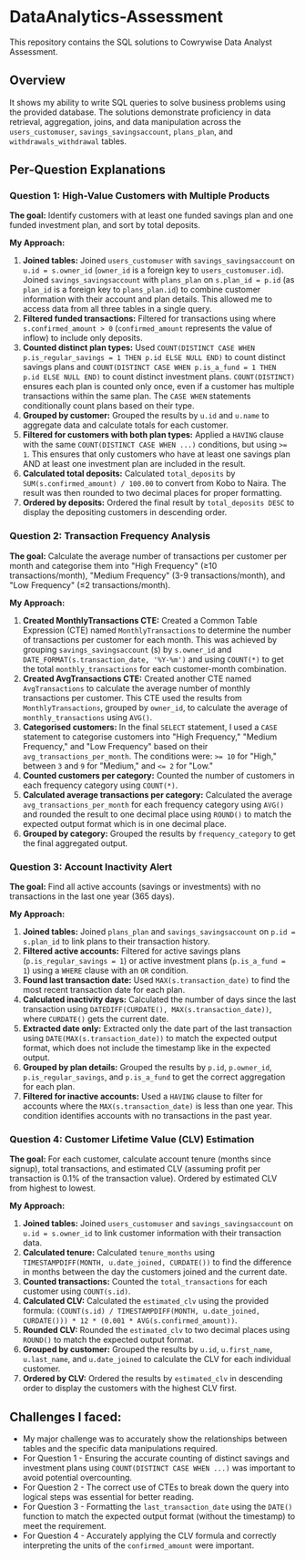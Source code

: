 # DataAnalytics-Assessment
This repository contains the SQL solutions to Cowrywise Data Analyst Assessment.

## Overview
It shows my ability to write SQL queries to solve business problems using the provided database. The solutions demonstrate proficiency in data retrieval, aggregation, joins, and data manipulation across the `users_customuser`, `savings_savingsaccount`, `plans_plan`, and `withdrawals_withdrawal` tables.

## Per-Question Explanations

### Question 1: High-Value Customers with Multiple Products

**The goal:** Identify customers with at least one funded savings plan and one funded investment plan, and sort by total deposits.

**My Approach:**

1.  **Joined tables:** Joined `users_customuser` with `savings_savingsaccount` on `u.id = s.owner_id` (`owner_id` is a foreign key to `users_customuser.id`). Joined `savings_savingsaccount` with `plans_plan` on `s.plan_id = p.id` (as `plan_id` is a foreign key to `plans_plan.id`) to combine customer information with their account and plan details. This allowed me to access data from all three tables in a single query.
2.  **Filtered funded transactions:** Filtered for transactions using where `s.confirmed_amount > 0` (`confirmed_amount` represents the value of inflow) to include only deposits.
3.  **Counted distinct plan types:** Used `COUNT(DISTINCT CASE WHEN p.is_regular_savings = 1 THEN p.id ELSE NULL END)` to count distinct savings plans and `COUNT(DISTINCT CASE WHEN p.is_a_fund = 1 THEN p.id ELSE NULL END)` to count distinct investment plans. `COUNT(DISTINCT)` ensures each plan is counted only once, even if a customer has multiple transactions within the same plan. The `CASE WHEN` statements conditionally count plans based on their type.
4.  **Grouped by customer:** Grouped the results by `u.id` and  `u.name` to aggregate data and calculate totals for each customer.
5.  **Filtered for customers with both plan types:** Applied a `HAVING` clause with the same `COUNT(DISTINCT CASE WHEN ...)` conditions, but using `>= 1`. This ensures that only customers who have at least one savings plan AND at least one investment plan are included in the result.
6.  **Calculated total deposits:** Calculated `total_deposits` by `SUM(s.confirmed_amount) / 100.00` to convert from Kobo to Naira. The result was then rounded to two decimal places for proper formatting.
7.  **Ordered by deposits:** Ordered the final result by `total_deposits DESC` to display the depositing customers in descending order.

### Question 2: Transaction Frequency Analysis

**The goal:** Calculate the average number of transactions per customer per month and categorise them into "High Frequency" (≥10 transactions/month), "Medium Frequency" (3-9 transactions/month), and "Low Frequency" (≤2 transactions/month).

**My Approach:**

1.  **Created MonthlyTransactions CTE:** Created a Common Table Expression (CTE) named `MonthlyTransactions` to determine the number of transactions per customer for each month. This was achieved by grouping `savings_savingsaccount` (s) by `s.owner_id` and `DATE_FORMAT(s.transaction_date, '%Y-%m')` and using `COUNT(*)` to get the total `monthly_transactions` for each customer-month combination.
2.  **Created AvgTransactions CTE:** Created another CTE named `AvgTransactions` to calculate the average number of monthly transactions per customer. This CTE used the results from `MonthlyTransactions`, grouped by `owner_id`, to calculate the average of `monthly_transactions` using `AVG()`.
3.  **Categorised customers:** In the final `SELECT` statement, I used a `CASE` statement to categorise customers into "High Frequency," "Medium Frequency," and "Low Frequency" based on their `avg_transactions_per_month`. The conditions were: `>= 10` for "High," between `3` and `9` for "Medium," and `<= 2` for "Low."
4.  **Counted customers per category:** Counted the number of customers in each frequency category using `COUNT(*)`.
5.  **Calculated average transactions per category:** Calculated the average `avg_transactions_per_month` for each frequency category using `AVG()` and rounded the result to one decimal place using `ROUND()` to match the expected output format which is in one decimal place.
6.  **Grouped by category:** Grouped the results by `frequency_category` to get the final aggregated output.

### Question 3: Account Inactivity Alert

**The goal:** Find all active accounts (savings or investments) with no transactions in the last one year (365 days).

**My Approach:**

1.  **Joined tables:** Joined `plans_plan` and `savings_savingsaccount` on `p.id = s.plan_id` to link plans to their transaction history.
2.  **Filtered active accounts:** Filtered for active savings plans (`p.is_regular_savings = 1`) or active investment plans (`p.is_a_fund = 1`) using a `WHERE` clause with an `OR` condition.
3.  **Found last transaction date:** Used `MAX(s.transaction_date)` to find the most recent transaction date for each plan.
4.  **Calculated inactivity days:** Calculated the number of days since the last transaction using `DATEDIFF(CURDATE(), MAX(s.transaction_date))`, where `CURDATE()` gets the current date.
5.  **Extracted date only:** Extracted only the date part of the last transaction using `DATE(MAX(s.transaction_date))` to match the expected output format, which does not include the timestamp like in the expected output.
6.  **Grouped by plan details:** Grouped the results by `p.id`, `p.owner_id`, `p.is_regular_savings`, and `p.is_a_fund` to get the correct aggregation for each plan.
7.  **Filtered for inactive accounts:** Used a `HAVING` clause to filter for accounts where the `MAX(s.transaction_date)` is less than one year. This condition identifies accounts with no transactions in the past year.

### Question 4: Customer Lifetime Value (CLV) Estimation

**The goal:** For each customer, calculate account tenure (months since signup), total transactions, and estimated CLV (assuming profit per transaction is 0.1% of the transaction value). Ordered by estimated CLV from highest to lowest.

**My Approach:**

1.  **Joined tables:** Joined `users_customuser` and `savings_savingsaccount` on `u.id = s.owner_id` to link customer information with their transaction data.
2.  **Calculated tenure:** Calculated `tenure_months` using `TIMESTAMPDIFF(MONTH, u.date_joined, CURDATE())` to find the difference in months between the day the customers joined and the current date.
3.  **Counted transactions:** Counted the `total_transactions` for each customer using `COUNT(s.id)`.
4.  **Calculated CLV:** Calculated the `estimated_clv` using the provided formula: `(COUNT(s.id) / TIMESTAMPDIFF(MONTH, u.date_joined, CURDATE())) * 12 * (0.001 * AVG(s.confirmed_amount))`.
5.  **Rounded CLV:** Rounded the `estimated_clv` to two decimal places using `ROUND()` to match the expected output format.
6.  **Grouped by customer:** Grouped the results by `u.id`, `u.first_name`, `u.last_name`, and `u.date_joined` to calculate the CLV for each individual customer.
7.  **Ordered by CLV:** Ordered the results by `estimated_clv` in descending order to display the customers with the highest CLV first.

## Challenges I faced:

* My major challenge was to accurately show the relationships between tables and the specific data manipulations required.
* For Question 1 - Ensuring the accurate counting of distinct savings and investment plans using `COUNT(DISTINCT CASE WHEN ...)` was important to avoid potential overcounting.
* For Question 2 - The correct use of CTEs to break down the query into logical steps was essential for better reading.
* For Question 3 - Formatting the `last_transaction_date` using the `DATE()` function to match the expected output format (without the timestamp) to meet the requirement.
* For Question 4 - Accurately applying the CLV formula and correctly interpreting the units of the `confirmed_amount` were important.

